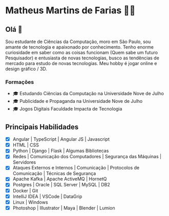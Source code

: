 # Matheus Martins de Farias 👨‍💻
 
## Olá 👋
 
Sou estudante de Ciências da Computação, moro em São Paulo, sou amante de tecnologia e apaixonado por conhecimento.
Tenho enorme curiosidade em saber como as coisas funcionam (Quem sabe um futuro Pesquisador) e entusiasta de novas tecnologias, busco as tendências de mercado para estudo de novas tecnologias.
Meu hobby é jogar online e design gráfico / 3D.
 
### Formações
- 🎓 Estudando Ciências da Computação na Universidade Nove de Julho
- 🎓 Publicidade e Propaganda na Universidade Nove de Julho
- 🎓 Jogos Digitais Faculdade Impacta de Tecnologia
 
## Principais Habilidades
- [x] Angular | TypeScript | Angular JS | Javascript
- [x] HTML | CSS
- [x] Python | Django | Flask | Algumas Bibliotecas 
- [x] Redes | Comunicação dos Computadores | Segurança das Máquinas | Servidores
- [x] Ataques Externos e Internos | Comunicação | Protocolos de Comunicação | Técnicas de Segurança
- [x] Apache Kafka | Apache ActiveMQ | HornetQ
- [x] Postgres | Oracle | SQL Server | MySQL | DB2 
- [x] Docker | Git
- [x] IntelliJ IDEA | VSCode | DataGrip 
- [x] Linux | Windows
- [X] Photoshop | Illustrator | Maya | Blender | Lumion 
